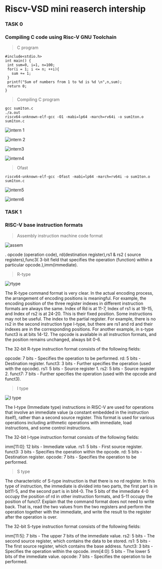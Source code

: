 # Riscv-VSD mini reaserch intership

### TASK 0
 ### Compiling C code using Risc-V GNU Toolchain

> C program

 ```
#include<stdio.h>
int main() {
  int sum=0, i=1, n=100;
  for(i = 1; i <= n; ++i){
    sum += 1;
  }
  printf("Sum of numbers from 1 to %d is %d \n",n,sum);
  return 0;
}
```

> Compiling C program

```
gcc sum1ton.c
./a.out
riscv64-unknown-elf-gcc -O1 -mabi=lp64 -march=rv64i -o sum1ton.o sum1ton.c
```


![intern 1](https://github.com/Narendran040/VSDSquadron-Mini-project/assets/157210399/617e183d-0290-4b71-bf68-1ffee6af8a0b)


![intern 2](https://github.com/Narendran040/VSDSquadron-Mini-project/assets/157210399/8e1a58d4-4771-49ab-b1ff-b8bc12412c2a)

![intern3](https://github.com/Narendran040/VSDSquadron-Mini-project/assets/157210399/42773ea0-7e34-4700-b575-fac16604f2f5)


![intern4](https://github.com/Narendran040/VSDSquadron-Mini-project/assets/157210399/899b8878-4c5d-4841-b724-7b17d972fe50)

> Ofast

```
riscv64-unknown-elf-gcc -Ofast -mabi=lp64 -march=rv64i -o sum1ton.o sum1ton.c
```

![intern5](https://github.com/Narendran040/VSDSquadron-Mini-project/assets/157210399/7d82cb8f-f987-4ac9-b806-0ebb03a56863)


![intern6](https://github.com/Narendran040/VSDSquadron-Mini-project/assets/157210399/202a709b-5cd8-4103-ace6-41a0b5e0f496)


### TASK 1

 ###  RISC-V base instruction formats

 > Assembly instruction machine code format

 ![assem](https://github.com/Narendran040/VSDSquadron-Mini-project/assets/157210399/d230a242-6051-419d-a4be-da35c13696f1)

 
 . opcode (operation code), rd(destination register),rs1 & rs2 ( source registers),func3( 3-bit field that specifies the operation (function) within a particular opcode.),imm(immediate).




> R-type

![rtype](https://github.com/Narendran040/VSDSquadron-Mini-project/assets/157210399/f5ae111f-695b-499d-b0e0-a014f882af2b)


The R-type command format is very clear. In the actual encoding process, the arrangement of encoding positions is meaningful. For example, the encoding position of the three register indexes in different instruction formats are always the same. Index of Rd is at 11-7, Index of rs1 is at 19-15, and Index of rs2 is at 24-20. This is their fixed position. Some instructions may not be useful. The index to the partial register. For example, there is no rs2 in the second instruction type I-type, but there are rs1 and rd and their indexes are in the corresponding positions. For another example, in s-type funct3 is at bits 14-12. The opcode is available in all instruction formats, and the position remains unchanged, always bit 0-6.


The 32-bit R-type instruction format consists of the following fields:

opcode: 7 bits - Specifies the operation to be performed.
rd: 5 bits - Destination register.
funct3: 3 bits - Further specifies the operation (used with the opcode).
rs1: 5 bits - Source register 1.
rs2: 5 bits - Source register 2.
funct7: 7 bits - Further specifies the operation (used with the opcode and funct3). 

> I type

![I type](https://github.com/Narendran040/VSDSquadron-Mini-project/assets/157210399/31f6b28a-ed2a-4e38-99fd-149d8af7222d)

The I-type (Immediate type) instructions in RISC-V are used for operations that involve an immediate value (a constant embedded in the instruction itself), rather than a second source register. This format is used for various operations including arithmetic operations with immediate, load instructions, and some control instructions.

The 32-bit I-type instruction format consists of the following fields:

imm[11:0]: 12 bits - Immediate value.
rs1: 5 bits - First source register.
funct3: 3 bits - Specifies the operation within the opcode.
rd: 5 bits - Destination register.
opcode: 7 bits - Specifies the operation to be performed.

> S type

The characteristic of S-type instruction is that there is no rd register. In this type of instruction, the immediate is divided into two parts, the first part is in bit11-5, and the second part is in bit4-0. The 5 bits of the immediate 4-0 occupy the position of rd in other instruction formats, and 5-11 occupy the position of funct7. Explain that the command format does not need to write back. That is, read the two values from the two registers and perform the operation together with the immediate, and write the result to the register after the operation is over.

The 32-bit S-type instruction format consists of the following fields:

imm[11:5]: 7 bits - The upper 7 bits of the immediate value.
rs2: 5 bits - The second source register, which contains the data to be stored.
rs1: 5 bits - The first source register, which contains the base address.
funct3: 3 bits - Specifies the operation within the opcode.
imm[4:0]: 5 bits - The lower 5 bits of the immediate value.
opcode: 7 bits - Specifies the operation to be performed.


